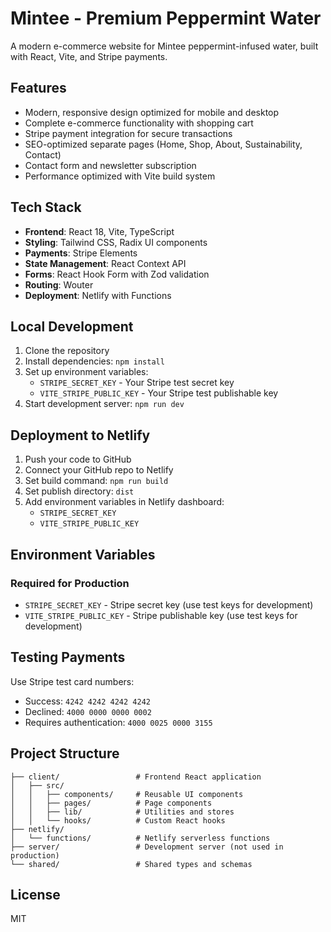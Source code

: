 # Mintee - Premium Peppermint Water

A modern e-commerce website for Mintee peppermint-infused water, built with React, Vite, and Stripe payments.

## Features

- Modern, responsive design optimized for mobile and desktop
- Complete e-commerce functionality with shopping cart
- Stripe payment integration for secure transactions
- SEO-optimized separate pages (Home, Shop, About, Sustainability, Contact)
- Contact form and newsletter subscription
- Performance optimized with Vite build system

## Tech Stack

- **Frontend**: React 18, Vite, TypeScript
- **Styling**: Tailwind CSS, Radix UI components
- **Payments**: Stripe Elements
- **State Management**: React Context API
- **Forms**: React Hook Form with Zod validation
- **Routing**: Wouter
- **Deployment**: Netlify with Functions

## Local Development

1. Clone the repository
2. Install dependencies: `npm install`
3. Set up environment variables:
   - `STRIPE_SECRET_KEY` - Your Stripe test secret key
   - `VITE_STRIPE_PUBLIC_KEY` - Your Stripe test publishable key
4. Start development server: `npm run dev`

## Deployment to Netlify

1. Push your code to GitHub
2. Connect your GitHub repo to Netlify
3. Set build command: `npm run build`
4. Set publish directory: `dist`
5. Add environment variables in Netlify dashboard:
   - `STRIPE_SECRET_KEY`
   - `VITE_STRIPE_PUBLIC_KEY`

## Environment Variables

### Required for Production
- `STRIPE_SECRET_KEY` - Stripe secret key (use test keys for development)
- `VITE_STRIPE_PUBLIC_KEY` - Stripe publishable key (use test keys for development)

## Testing Payments

Use Stripe test card numbers:
- Success: `4242 4242 4242 4242`
- Declined: `4000 0000 0000 0002`
- Requires authentication: `4000 0025 0000 3155`

## Project Structure

```
├── client/                 # Frontend React application
│   ├── src/
│   │   ├── components/     # Reusable UI components
│   │   ├── pages/          # Page components
│   │   ├── lib/            # Utilities and stores
│   │   └── hooks/          # Custom React hooks
├── netlify/
│   └── functions/          # Netlify serverless functions
├── server/                 # Development server (not used in production)
└── shared/                 # Shared types and schemas
```

## License

MIT